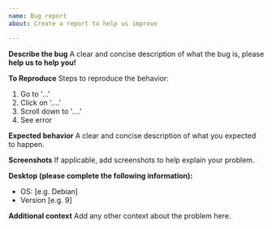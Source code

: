 ```yaml
---
name: Bug report
about: Create a report to help us improve

---
```


**Describe the bug**
A clear and concise description of what the bug is, please **help us to help you!**

**To Reproduce**
Steps to reproduce the behavior:
1. Go to '...'
2. Click on '....'
3. Scroll down to '....'
4. See error

**Expected behavior**
A clear and concise description of what you expected to happen.

**Screenshots**
If applicable, add screenshots to help explain your problem.

**Desktop (please complete the following information):**
 - OS: [e.g. Debian]
 - Version [e.g. 9]


**Additional context**
Add any other context about the problem here.
